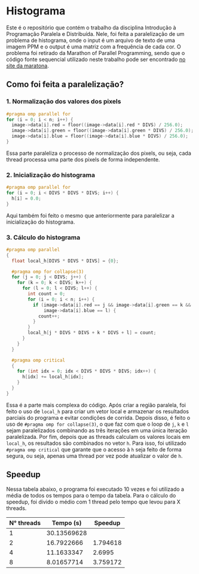 # Histograma

Este é o repositório que contém o trabalho da disciplina Introdução à Programação Paralela e Distribuída.
Nele, foi feita a paralelização de um problema de histograma, onde o input é um arquivo de texto de uma imagem PPM e o output é uma matriz com a frequência de cada cor.
O problema foi retirado da Marathon of Parallel Programming, sendo que o código fonte sequencial utilizado neste trabalho pode ser encontrado [no site da maratona](http://lspd.mackenzie.br/marathon/16/problems.html).

## Como foi feita a paralelização?

### 1. Normalização dos valores dos pixels

```C
#pragma omp parallel for
for (i = 0; i < n; i++) {
  image->data[i].red = floor((image->data[i].red * DIVS) / 256.0);
  image->data[i].green = floor((image->data[i].green * DIVS) / 256.0);
  image->data[i].blue = floor((image->data[i].blue * DIVS) / 256.0);
}
```

Essa parte paraleliza o processo de normalização dos pixels, ou seja, cada thread processa uma parte dos pixels de forma independente.

### 2. Inicialização do histograma

```C
#pragma omp parallel for
for (i = 0; i < DIVS * DIVS * DIVS; i++) {
  h[i] = 0.0;
}
```

Aqui também foi feito o mesmo que anteriormente para paralelizar a inicialização do histograma.

### 3. Cálculo do histograma

```C
#pragma omp parallel
{
  float local_h[DIVS * DIVS * DIVS] = {0};

  #pragma omp for collapse(3)
  for (j = 0; j < DIVS; j++) {
    for (k = 0; k < DIVS; k++) {
      for (l = 0; l < DIVS; l++) {
        int count = 0;
        for (i = 0; i < n; i++) {
          if (image->data[i].red == j && image->data[i].green == k &&
              image->data[i].blue == l) {
            count++;
          }
        }
        local_h[j * DIVS * DIVS + k * DIVS + l] = count;
      }
    }
  }

  #pragma omp critical
  {
    for (int idx = 0; idx < DIVS * DIVS * DIVS; idx++) {
      h[idx] += local_h[idx];
    }
  }
}
```

Essa é a parte mais complexa do código. Após criar a região paralela, foi feito o uso de `local_h` para criar um vetor local e armazenar os resultados parciais do programa e evitar condições de corrida.
Depois disso, é feito o uso de `#pragma omp for collapse(3)`, o que faz com que o loop de `j`, `k` e `l` sejam paralelizados combinando as três iterações em uma única iteração paralelizada.
Por fim, depois que as threads calculam os valores locais em `local_h`, os resultados são combinados no vetor `h`. Para isso, foi utilizado `#pragma omp critical` que garante que o acesso à `h` seja feito de forma segura, ou seja, apenas uma thread por vez pode atualizar o valor de `h`.

## Speedup

Nessa tabela abaixo, o programa foi executado 10 vezes e foi utilizado a média de todos os tempos para o tempo da tabela. Para o cálculo do speedup, foi divido o médio com 1 thread pelo tempo que levou para X threads.

| N° threads | Tempo (s)   | Speedup  |
| ---------- | ----------- | -------- |
| 1          | 30.13569628 |          |
| 2          | 16.7922666  | 1.794618 |
| 4          | 11.1633347  | 2.6995   |
| 8          | 8.01657714  | 3.759172 |
